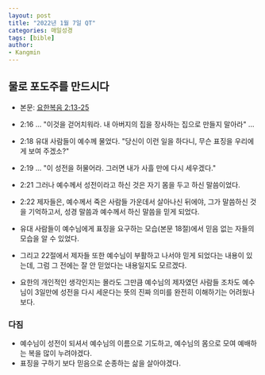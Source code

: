 ```yaml
---
layout: post
title: "2022년 1월 7일 QT"
categories: 매일성경
tags: [bible]
author:
- Kangmin
---
```


## 물로 포도주를 만드시다
- 본문: [요한복음 2:13-25](https://www.bskorea.or.kr/bible/korbibReadpage.php?version=SAENEW&book=jhn&chap=2&sec=13&cVersion=&fontSize=15px&fontWeight=normal#focus)
- 2:16 ... "이것을 걷어치워라. 내 아버지의 집을 장사하는 집으로 만들지 말아라" ...
- 2:18 유대 사람들이 예수께 물었다. "당신이 이런 일을 하다니, 무슨 표징을 우리에게 보여 주겠소?"
- 2:19 ... "이 성전을 허물어라. 그러면 내가 사흘 만에 다시 세우겠다."
- 2:21 그러나 예수께서 성전이라고 하신 것은 자기 몸을 두고 하신 말씀이었다.
- 2:22 제자들은, 예수께서 죽은 사람들 가운데서 살아나신 뒤에야, 그가 말씀하신 것을 기억하고서, 성경 말씀과 예수께서 하신 말씀을 믿게 되었다.

- 유대 사람들이 예수님에게 표징을 요구하는 모습(본문 18절)에서 믿음 없는 자들의 모습을 알 수 있었다.
- 그리고 22절에서 제자들 또한 예수님이 부활하고 나서야 믿게 되었다는 내용이 있는데, 그럼 그 전에는 잘 안 믿었다는 내용일지도 모르겠다.
- 요한의 개인적인 생각인지는 몰라도 그만큼 예수님의 제자였던 사람들 조차도 예수님이 3일만에 성전을 다시 세운다는 뜻의 진짜 의미를 완전히 이해하기는 어려웠나보다.

### 다짐
- 예수님이 성전이 되셔서 예수님의 이름으로 기도하고, 예수님의 몸으로 모여 예배하는 복을 많이 누려야겠다.
- 표징을 구하기 보다 믿음으로 순종하는 삶을 살아야겠다.
